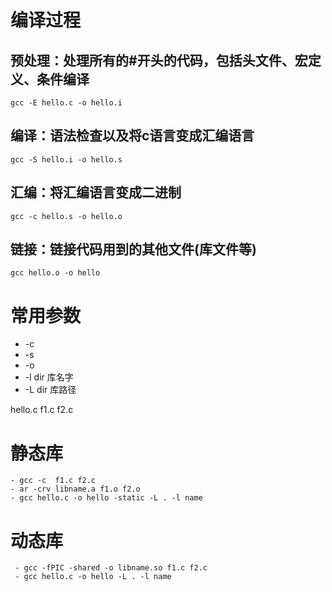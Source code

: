 # 编译过程
## 预处理：处理所有的#开头的代码，包括头文件、宏定义、条件编译
    gcc -E hello.c -o hello.i
## 编译：语法检查以及将c语言变成汇编语言
    gcc -S hello.i -o hello.s
## 汇编：将汇编语言变成二进制
    gcc -c hello.s -o hello.o
## 链接：链接代码用到的其他文件(库文件等)
    gcc hello.o -o hello
# 常用参数
- -c
- -s
- -o
- -l dir 库名字
- -L dir 库路径
  
hello.c f1.c f2.c
# 静态库 
    - gcc -c  f1.c f2.c
    - ar -crv libname.a f1.o f2.o
    - gcc hello.c -o hello -static -L . -l name
# 动态库 
     - gcc -fPIC -shared -o libname.so f1.c f2.c
     - gcc hello.c -o hello -L . -l name
